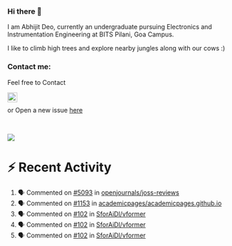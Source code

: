### Hi there 👋

I am Abhijit Deo, currently an undergraduate pursuing Electronics and Instrumentation Engineering at BITS Pilani, Goa Campus.


I like to climb high trees and explore nearby jungles along with our cows :)
### Contact me:

Feel free to Contact


[<img align="left" alt="Abhijit Deo | Gmail" width="22px" src="https://cdn.jsdelivr.net/npm/simple-icons@v3/icons/gmail.svg" />][gmail]
<br />


 or Open a new issue [here](https://github.com/abhi-glitchhg/abhi-glitchhg/issues)

[gmail]: mailto:f20190041@goa.bits-pilani.ac.in

<br>



![](https://komarev.com/ghpvc/?username=abhi-glitchhg&color=green)


# :zap: Recent Activity

<!--START_SECTION:activity-->
1. 🗣 Commented on [#5093](https://github.com/openjournals/joss-reviews/issues/5093) in [openjournals/joss-reviews](https://github.com/openjournals/joss-reviews)
2. 🗣 Commented on [#1153](https://github.com/academicpages/academicpages.github.io/issues/1153) in [academicpages/academicpages.github.io](https://github.com/academicpages/academicpages.github.io)
3. 🗣 Commented on [#102](https://github.com/SforAiDl/vformer/issues/102) in [SforAiDl/vformer](https://github.com/SforAiDl/vformer)
4. 🗣 Commented on [#102](https://github.com/SforAiDl/vformer/issues/102) in [SforAiDl/vformer](https://github.com/SforAiDl/vformer)
5. 🗣 Commented on [#102](https://github.com/SforAiDl/vformer/issues/102) in [SforAiDl/vformer](https://github.com/SforAiDl/vformer)
<!--END_SECTION:activity-->

